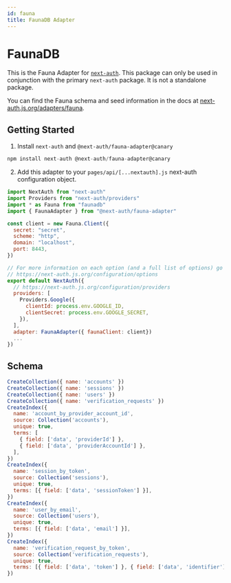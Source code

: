 ```yaml
---
id: fauna
title: FaunaDB Adapter
---
```


# FaunaDB

This is the Fauna Adapter for [`next-auth`](https://next-auth.js.org). This package can only be used in conjunction with the primary `next-auth` package. It is not a standalone package.

You can find the Fauna schema and seed information in the docs at [next-auth.js.org/adapters/fauna](https://next-auth.js.org/adapters/fauna).

## Getting Started

1. Install `next-auth` and `@next-auth/fauna-adapter@canary`

```js
npm install next-auth @next-auth/fauna-adapter@canary
```

2. Add this adapter to your `pages/api/[...nextauth].js` next-auth configuration object.

```javascript title="pages/api/auth/[...nextauth].js"
import NextAuth from "next-auth"
import Providers from "next-auth/providers"
import * as Fauna from "faunadb"
import { FaunaAdapter } from "@next-auth/fauna-adapter"

const client = new Fauna.Client({
  secret: "secret",
  scheme: "http",
  domain: "localhost",
  port: 8443,
})

// For more information on each option (and a full list of options) go to
// https://next-auth.js.org/configuration/options
export default NextAuth({
  // https://next-auth.js.org/configuration/providers
  providers: [
    Providers.Google({
      clientId: process.env.GOOGLE_ID,
      clientSecret: process.env.GOOGLE_SECRET,
    }),
  ],
  adapter: FaunaAdapter({ faunaClient: client})
  ...
})
```

## Schema

```javascript
CreateCollection({ name: 'accounts' })
CreateCollection({ name: 'sessions' })
CreateCollection({ name: 'users' })
CreateCollection({ name: 'verification_requests' })
CreateIndex({
  name: 'account_by_provider_account_id',
  source: Collection('accounts'),
  unique: true,
  terms: [
    { field: ['data', 'providerId'] },
    { field: ['data', 'providerAccountId'] },
  ],
})
CreateIndex({
  name: 'session_by_token',
  source: Collection('sessions'),
  unique: true,
  terms: [{ field: ['data', 'sessionToken'] }],
})
CreateIndex({
  name: 'user_by_email',
  source: Collection('users'),
  unique: true,
  terms: [{ field: ['data', 'email'] }],
})
CreateIndex({
  name: 'verification_request_by_token',
  source: Collection('verification_requests'),
  unique: true,
  terms: [{ field: ['data', 'token'] }, { field: ['data', 'identifier'] }],
})
```
